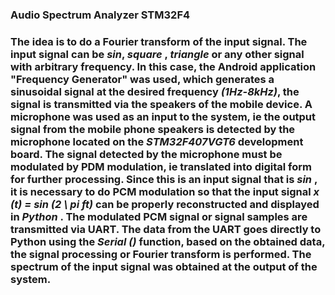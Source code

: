 <h3>Audio Spectrum Analyzer STM32F4<h3>
<p stlye="font-weight: normal;">The idea is to do a Fourier transform of the input signal. The input signal can be <i>sin</i>, <i> square </i>, <i> triangle </i> or any other signal with arbitrary frequency. In this case, the Android application "Frequency Generator" was used, which generates a sinusoidal signal at the desired frequency <i>(1Hz-8kHz)</i>, the signal is transmitted via the speakers of the mobile device. A microphone was used as an input to the system, ie the output signal from the mobile phone speakers is detected by the microphone located on the <i>STM32F407VGT6</i> development board. The signal detected by the microphone must be modulated by PDM modulation, ie translated into digital form for further processing. Since this is an input signal that is <i> sin </i>, it is necessary to do PCM modulation so that the input signal <i> x (t) = sin (2 \ pi ft) </i> can be properly reconstructed and displayed in <i> Python </i>. The modulated PCM signal or signal samples are transmitted via UART. The data from the UART goes directly to Python using the <i> Serial () </i> function, based on the obtained data, the signal processing or Fourier transform is performed. The spectrum of the input signal was obtained at the output of the system.</p>
